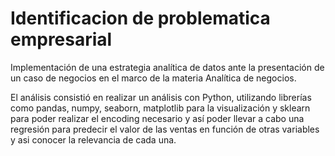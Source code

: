 # Identificacion de problematica empresarial

Implementación de una estrategia analítica de datos ante la presentación de un caso de negocios en el marco de la materia Analítica de negocios.

El análisis consistió en realizar un análisis con Python, utilizando librerías como pandas, numpy, seaborn, matplotlib para la visualización y sklearn para poder realizar el encoding necesario y así poder llevar a cabo una regresión para predecir el valor de las ventas en función de otras variables y asi conocer la relevancia de cada una.
